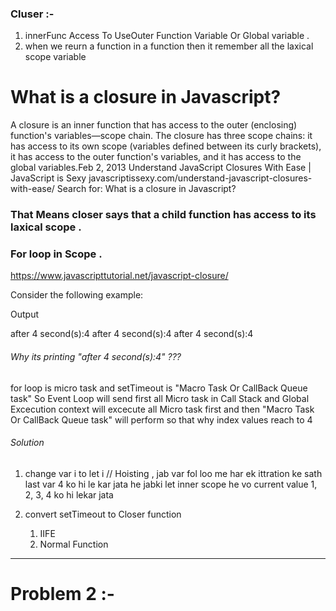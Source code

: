 ### Cluser :- 
1. innerFunc Access To UseOuter Function Variable Or Global variable .
2. when we reurn a function in a function then it remember all the laxical scope variable 

# What is a closure in Javascript?
A closure is an inner function that has access to the outer (enclosing) function's variables—scope chain. The closure has three scope chains: it has access to its own scope (variables defined between its curly brackets), it has access to the outer function's variables, and it has access to the global variables.Feb 2, 2013
Understand JavaScript Closures With Ease | JavaScript is Sexy
javascriptissexy.com/understand-javascript-closures-with-ease/
Search for: What is a closure in Javascript?


### That Means closer says that a child function has access to its laxical scope . 
<script>
function x (){
    const a =7
    function y(){
        console.log(a)
    }
    return y;
}

const z = x()
console.log(z) 
//this will print below function 
ƒ y(){
        console.log(a)
    }
// but once we z() it will print 7 why ?? JS engin already invoked const a =7 and there no existence of a . But still its printing 7 . Because this z is not normal function its closer function which holds Laxical Scope . 
z() //will print 7 
</script>


### For loop in Scope  . 
https://www.javascripttutorial.net/javascript-closure/

Consider the following example:

<script>
for (var index = 1; index <= 3; index++) {
    setTimeout(function () {
        console.log('after ' + index + ' second(s):' + index);
    }, index * 1000);
}
</script>
Output

after 4 second(s):4
after 4 second(s):4
after 4 second(s):4

###### Why its printing "after 4 second(s):4" ???
for loop is micro task and setTimeout is "Macro Task Or CallBack Queue task" 
So Event Loop will send first all Micro task in Call Stack and Global Excecution context will excecute all Micro task first and then "Macro Task Or CallBack Queue task" will perform so that why index values reach to 4 

###### Solution 

1. change var i to let i // Hoisting , jab var fol loo me har ek ittration ke sath last var 4 ko hi le kar jata he jabki let inner scope he vo current value 1, 2, 3, 4 ko hi lekar jata 

2. convert setTimeout to Closer function 
    1. IIFE 
    2. Normal Function 

<script>
for (var index = 1; index <= 3; index++) {
    // 1. IIFE 
    /*(function (index) {
        setTimeout(function () {
            console.log('after ' + index + ' second(s):' + index);
        }, index * 1000);
    })(index);*/
    
    // 2. Normal Function 
    function test(index) {
        setTimeout(function () {
            console.log('after ' + index + ' second(s):' + index);
        }, index * 1000);
    }
    test(index);
}
</script>
-----------------------------------------------------------------------------------------------------------


# Problem 2 :- 
<script>

for (var i = 0; i < 5; i++) {
  var btn = document.createElement('button');
  btn.appendChild(document.createTextNode('Button ' + i));
  btn.addEventListener('click', function(){ console.log(i); });
  document.body.appendChild(btn);
}
<script>


(a) What gets logged to the console when the user clicks on “Button 4” and why?

(b) Provide one or more alternate implementations that will work as expected.

### addEventListener is also a Asynchronous method same like setTimeout 

// Method 1.  ya to var ko let bana do 

//Mathod 2 ya fir conver kardo Clouser me 

for (var i = 0; i < 5; i++) {
  var btn = document.createElement('button');
  btn.appendChild(document.createTextNode('Button ' + i));
  (function (i) {
    btn.addEventListener('click', function() { console.log(i); });
  })(i);
  document.body.appendChild(btn);
}